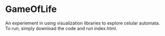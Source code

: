 # GameOfLife

An experiement in using visualization libraries to explore celular automata. 
To run, simply download the code and run index.html.
